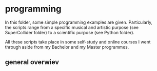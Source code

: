 # programming
In this folder, some simple programming examples are given. Particularly, the scripts range from a specific musical and artistic purpose
(see SuperCollider folder) to a scientific purpose (see Python folder). 

All these scripts take place in some self-study and online courses I went through aside from my Bachelor and my Master programmes.

## general overwiev

